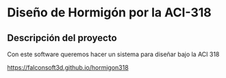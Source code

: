 # Diseño de Hormigón por la ACI-318

## Descripción del proyecto
Con este software queremos hacer un sistema para diseñar bajo la ACI 318

https://falconsoft3d.github.io/hormigon318

